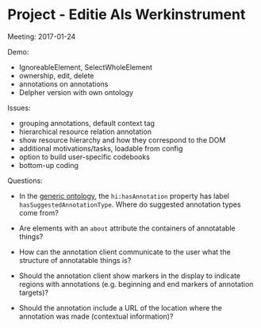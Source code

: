 # Project - Editie Als Werkinstrument
Meeting: 2017-01-24

Demo:

+ IgnoreableElement, SelectWholeElement
+ ownership, edit, delete
+ annotations on annotations
+ Delpher version with own ontology

Issues:

+ grouping annotations, default context tag
+ hierarchical resource relation annotation
+ show resource hierarchy and how they correspond to the DOM
+ additional motivations/tasks, loadable from config
+ option to build user-specific codebooks
+ bottom-up coding

Questions:

+ In the [generic ontology](http://boot.huygens.knaw.nl/annotate/genericontology.ttl), the `hi:hasAnnotation` property has label `hasSuggestedAnnotationType`. Where do suggested annotation types come from? 

+ Are elements with an `about` attribute the containers of annotatable things?

+ How can the annotation client communicate to the user what the structure of annotatable things is?

+ Should the annotation client show markers in the display to indicate regions with annotations (e.g. beginning and end markers of annotation targets)?

+ Should the annotation include a URL of the location where the annotation was made (contextual information)?